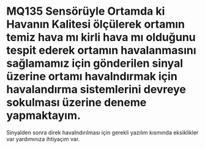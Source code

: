 # MQ135 Sensörüyle Ortamda ki Havanın Kalitesi ölçülerek ortamın temiz hava mı kirli hava mı olduğunu tespit ederek ortamın havalanmasını sağlamamız için gönderilen sinyal üzerine ortamı havalndırmak için havalandırma sistemlerini devreye sokulması üzerine deneme yapmaktayım.
Sinyalden sonra direk havalndırılması için gerekli yazılım kısmında eksiklikler var yardımınıza ihtiyaçım var.
